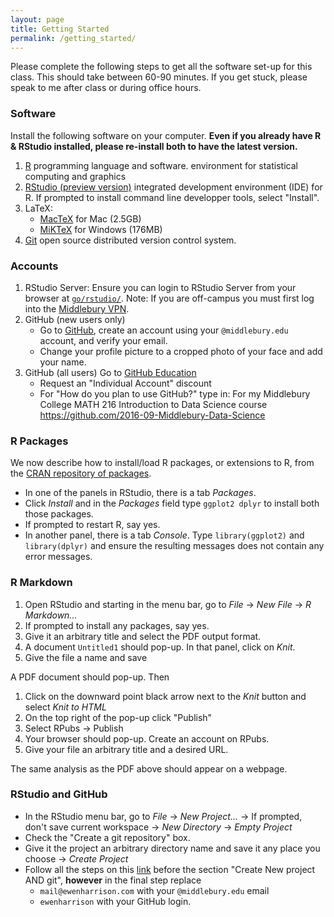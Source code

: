 ```yaml
---
layout: page
title: Getting Started
permalink: /getting_started/
---
```


Please complete the following steps to get all the software set-up for this
class. This should take between 60-90 minutes. If you get stuck, please speak to
me after class or during office hours.


### Software

Install the following software on your computer. **Even if you already have R &
RStudio installed, please re-install both to have the latest version.**

1. [R](https://cran.r-project.org/) programming language and software.
environment for statistical computing and graphics
1. [RStudio (preview
version)](https://www.rstudio.com/products/rstudio/download/preview/) integrated
development environment (IDE) for R. If prompted to install command line
developper tools, select "Install".
1. LaTeX: 
    + [MacTeX](https://tug.org/mactex/downloading.html) for Mac (2.5GB)
    + [MiKTeX](http://miktex.org/download) for Windows (176MB)
1. [Git](https://git-scm.com/) open source distributed version control system.



### Accounts

1. RStudio Server: Ensure you can login to RStudio Server from your browser at 
[`go/rstudio/`](https://rstudio.middlebury.edu). Note: If you are off-campus you
must first log into the [Middlebury
VPN](http://mediawiki.middlebury.edu/wiki/LIS/Off-campus_Access).
1. GitHub (new users only)
    + Go to [GitHub](https://github.com/), create an account using your `@middlebury.edu` account, and verify your email.
    + Change your profile picture to a cropped photo of your face and add your name.
1. GitHub (all users) Go to [GitHub Education](https://education.github.com/discount_requests/new)
    + Request an "Individual Account" discount
    + For "How do you plan to use GitHub?" type in: For my Middlebury College
    MATH 216 Introduction to Data Science course
    https://github.com/2016-09-Middlebury-Data-Science



### R Packages

We now describe how to install/load R packages, or extensions to R, from the [CRAN repository of packages](https://cran.r-project.org/web/packages/available_packages_by_name.html). 

* In one of the panels in RStudio, there is a tab *Packages*.
* Click *Install* and in the *Packages* field type `ggplot2 dplyr` to install
both those packages.
* If prompted to restart R, say yes.
* In another panel, there is a tab *Console*. Type `library(ggplot2)` and
`library(dplyr)` and ensure the resulting messages does not contain any error
messages.




### R Markdown

1. Open RStudio and starting in the menu bar, go to *File* -> *New File* -> *R Markdown...*
1. If prompted to install any packages, say yes.
1. Give it an arbitrary title and select the PDF output format.
1. A document `Untitled1` should pop-up. In that panel, click on *Knit*.
1. Give the file a name and save

A PDF document should pop-up. Then 

1. Click on the downward point black arrow next to the *Knit* button and select
*Knit to HTML*
1. On the top right of the pop-up click "Publish"
1. Select RPubs -> Publish
1. Your browser should pop-up. Create an account on RPubs.
1. Give your file an arbitrary title and a desired URL.

The same analysis as the PDF above should appear on a webpage.








### RStudio and GitHub

* In the RStudio menu bar, go to *File* -> *New Project...* -> If prompted, don't save current workspace -> *New Directory* -> *Empty Project*
* Check the "Create a git repository" box.
* Give it the project an arbitrary directory name and save it any place you choose -> *Create Project*
* Follow all the steps on this [link](http://www.r-bloggers.com/rstudio-and-github/) before the section
"Create New project AND git", **however** in the final step replace
    + `mail@ewenharrison.com` with your `@middlebury.edu` email
    + `ewenharrison` with your GitHub login.
